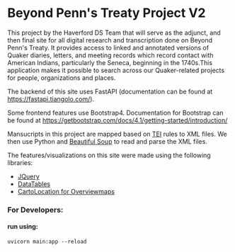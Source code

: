 # Beyond Penn's Treaty Project V2

This project by the Haverford DS Team that will serve as the adjunct, and then final site for all digital research and transcription done on Beyond Penn's Treaty. It  provides access to linked and annotated versions of Quaker diaries, letters, and meeting records which record contact with American Indians, particularly the Seneca, beginning in the 1740s.This application makes it possible to search across our Quaker-related projects for people, organizations and places. 


The backend of this site uses FastAPI (documentation can be found at https://fastapi.tiangolo.com/).

Some frontend features use Bootstrap4. Documentation for Bootstrap can be found at https://getbootstrap.com/docs/4.1/getting-started/introduction/

Mansucripts in this project are mapped based on [TEI](http://www.tei-c.org/) rules to XML files. We then use Python and [Beautiful Soup](https://www.crummy.com/software/BeautifulSoup/bs4/doc/) to read and parse the XML files.

The features/visualizations on this site were made using the following libraries:

- [JQuery](http://jquery.com/)
- [DataTables](https://www.datatables.net/)
- [CartoLocation for Overviewmaps](https://carto.com/)



### For Developers:
#### run using:
`uvicorn main:app --reload`





